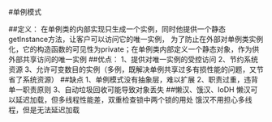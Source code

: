 #单例模式

##定义：
    在单例类的内部实现只生成一个实例，同时他提供一个静态getInstance方法，让客户可以访问它的唯一实例，
    为了防止在外部对单例类实例化，它的构造函数的可见性为private；在单例类内部定义一个静态对象，作为供
    外部共享访问的唯一实例
##优点：
    1、提供对唯一实例的受控访问
    2、节约系统资源
    3、允许可变数目的实例（多例，既解决单例共享过多有损性能的问题，又节省了系统资源）
##缺点
    1、单例模式没有抽象层，难以扩展
    2、职责过重，违背单一职责原则
    3、自动垃圾回收可能导致对象丢失
##懒汉、饿汉、IoDH
    懒汉可以延迟加载，但多线程性能差，双重检查锁中两个锁的用处
    饿汉不用担心多线程，但是无法延迟加载